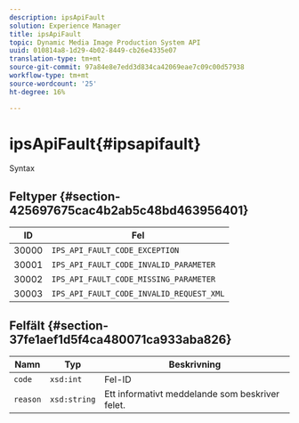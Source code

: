 ```yaml
---
description: ipsApiFault
solution: Experience Manager
title: ipsApiFault
topic: Dynamic Media Image Production System API
uuid: 010814a8-1d29-4b02-8449-cb26e4335e07
translation-type: tm+mt
source-git-commit: 97a84e8e7edd3d834ca42069eae7c09c00d57938
workflow-type: tm+mt
source-wordcount: '25'
ht-degree: 16%

---
```



# ipsApiFault{#ipsapifault}

Syntax

## Feltyper {#section-425697675cac4b2ab5c48bd463956401}

| ID | Fel |
|---|---|
| 30000 | `IPS_API_FAULT_CODE_EXCEPTION` |
| 30001 | `IPS_API_FAULT_CODE_INVALID_PARAMETER` |
| 30002 | `IPS_API_FAULT_CODE_MISSING_PARAMETER` |
| 30003 | `IPS_API_FAULT_CODE_INVALID_REQUEST_XML` |

## Felfält {#section-37fe1aef1d5f4ca480071ca933aba826}

| Namn | Typ | Beskrivning |
|---|---|---|
| `code` | `xsd:int` | Fel-ID |
| `reason` | `xsd:string` | Ett informativt meddelande som beskriver felet. |


